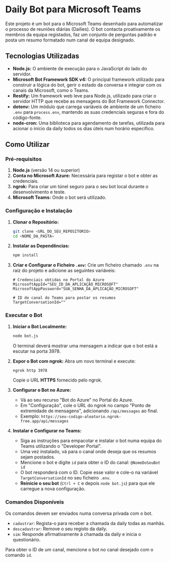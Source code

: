 
# Daily Bot para Microsoft Teams

Este projeto é um bot para o Microsoft Teams desenhado para automatizar o processo de reuniões diárias (Dailies). O bot contacta proativamente os membros da equipa registados, faz um conjunto de perguntas padrão e posta um resumo formatado num canal de equipa designado.

## Tecnologias Utilizadas

  * **Node.js:** O ambiente de execução para o JavaScript do lado do servidor.
  * **Microsoft Bot Framework SDK v4:** O principal framework utilizado para construir a lógica do bot, gerir o estado da conversa e integrar com os canais da Microsoft, como o Teams.
  * **Restify:** Um framework web leve para Node.js, utilizado para criar o servidor HTTP que recebe as mensagens do Bot Framework Connector.
  * **dotenv:** Um módulo que carrega variáveis de ambiente de um ficheiro `.env` para `process.env`, mantendo as suas credenciais seguras e fora do código-fonte.
  * **node-cron:** Uma biblioteca para agendamento de tarefas, utilizada para acionar o início da daily todos os dias úteis num horário específico.

## Como Utilizar

### Pré-requisitos

1.  **Node.js** (versão 14 ou superior)
2.  **Conta no Microsoft Azure:** Necessária para registar o bot e obter as credenciais.
3.  **ngrok:** Para criar um túnel seguro para o seu bot local durante o desenvolvimento e teste.
4.  **Microsoft Teams:** Onde o bot será utilizado.

### Configuração e Instalação

1.  **Clonar o Repositório:**

    ```bash
    git clone <URL_DO_SEU_REPOSITORIO>
    cd <NOME_DA_PASTA>
    ```

2.  **Instalar as Dependências:**

    ```bash
    npm install
    ```

3.  **Criar e Configurar o Ficheiro `.env`:**
    Crie um ficheiro chamado `.env` na raiz do projeto e adicione as seguintes variáveis:

    ```env
    # Credenciais obtidas no Portal do Azure
    MicrosoftAppId="SEU_ID_DA_APLICAÇÃO_MICROSOFT"
    MicrosoftAppPassword="SUA_SENHA_DA_APLICAÇÃO_MICROSOFT"

    # ID do canal do Teams para postar os resumos
    TargetConversationId=""
    ```

### Executar o Bot

1.  **Iniciar o Bot Localmente:**

    ```bash
    node bot.js
    ```

    O terminal deverá mostrar uma mensagem a indicar que o bot está a escutar na porta 3978.

2.  **Expor o Bot com ngrok:**
    Abra um novo terminal e execute:

    ```bash
    ngrok http 3978
    ```

    Copie o URL **HTTPS** fornecido pelo ngrok.

3.  **Configurar o Bot no Azure:**

      * Vá ao seu recurso "Bot do Azure" no Portal do Azure.
      * Em "Configuração", cole o URL do ngrok no campo "Ponto de extremidade de mensagens", adicionando `/api/messages` ao final.
      * Exemplo: `https://seu-codigo-aleatorio.ngrok-free.app/api/messages`

4.  **Instalar e Configurar no Teams:**

      * Siga as instruções para empacotar e instalar o bot numa equipa do Teams utilizando o "Developer Portal".
      * Uma vez instalado, vá para o canal onde deseja que os resumos sejam postados.
      * Mencione o bot e digite `id` para obter o ID do canal:
        `@NomeDoSeuBot id`
      * O bot responderá com o ID. Copie esse valor e cole-o na variável `TargetConversationId` no seu ficheiro `.env`.
      * **Reinicie o seu bot** (`Ctrl + C` e depois `node bot.js`) para que ele carregue a nova configuração.

### Comandos Disponíveis

Os comandos devem ser enviados numa conversa privada com o bot.

  * `cadastrar`: Regista-o para receber a chamada da daily todas as manhãs.
  * `descadastrar`: Remove o seu registo da daily.
  * `sim`: Responde afirmativamente à chamada da daily e inicia o questionário.

Para obter o ID de um canal, mencione o bot no canal desejado com o comando `id`.